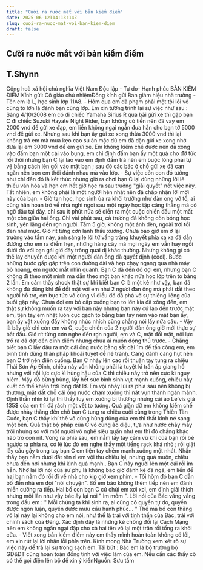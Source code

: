 ```yaml
---
title: "Cười ra nước mắt với bản kiểm điểm"
date: 2025-06-12T14:13:14Z
slug: cuoi-ra-nuoc-mat-voi-ban-kiem-diem
draft: false
---
```


## Cười ra nước mắt với bản kiểm điểm

## T.Shynn

Cộng hoà xã hội chủ nghĩa Việt Nam​ ​Độc lập - Tự do- Hạnh phúc​ ​BẢN KIỂM ĐIỂM​ ​Kính gửi: Cô giáo chủ nhiệm​Đồng kính gửi Ban giám hiệu nhà trường​ ​- Tên em là L, học sinh lớp 11A8.​ ​- Hôm qua em đã phạm phải một tội lỗi vô cùng to lớn là đánh bạn cùng lớp. Em xin tường trình lại sự việc như sau : Sáng 4/10/2008 em có đi chiếc Yamaha Sirius R qua bãi gửi xe thì gặp bạn C đi chiếc Suzuki Hayate Night Rider, bạn không có tiền nên đã vay em 2000 vnd để gửi xe đạp, em liền không ngại ngần đưa hẳn cho bạn tờ 5000 vnd để gửi xe. Nhưng sau khi bạn ấy gửi xe xong thừa 3000 vnd thì lại không trả em mà mua kẹo cao su ăn mặc dù em đã dặn gửi xe xong nhớ đưa lại em 3000 vnd để em gửi xe. Em không kiềm chế được nên đã xông vào đấm bạn một cái vào bụng, em chỉ định đấm bạn ấy một quả cho đỡ tức rồi thôi nhưng bạn C lại lao vào em định đấm trả nên em buộc lòng phải tự vệ bằng cách lên gối vào mặt bạn ; sau đó các bác ở chỗ gửi xe đã can ngăn nên bọn em thôi đánh nhau mà vào lớp.​ ​- Sự việc cỏn con đó tưởng như chỉ đến đó là kết thúc nhưng giờ ra chơi bạn C lại dùng những lời lẽ thiếu văn hóa và hẹn em hết giờ học ra sau trường "giải quyết" nốt việc này. Tất nhiên, em không phải là một người hèn nhát nên đã chấp nhận lời mời này của bạn.​ ​- Giờ tan học, học sinh ùa ra khỏi trường như đàn ong vỡ tổ, ai cũng hân hoan trở về nhà nghỉ ngơi sau một ngày học tập căng thẳng mà có ngờ đâu tại đây, chỉ sau ít phút nữa sẽ diễn ra một cuộc chiến đấu một mất một còn giữa hai ông. Chỉ vài phút sau, cả trường đã không còn bóng học sinh, yên lặng đến rợn người. Tầm 5 giờ, không một ánh đèn, ngoài trời tối đen như mực. Gió rít từng cơn lạnh thấu xương. Chưa bao giờ em ở lại trường vào tầm này, ánh sáng le lói từ vầng trăng khuyết phía xa xa đã dẫn đường cho em ra điểm hẹn, những hàng cây mà mọi ngày em vẫn hay ngồi dưới đó với bạn gái giờ đây trông quái dị khác thường. Nhưng không gì có thể lay chuyển được khi một người đàn ông đã quyết định (cool). Bước những bước gấp gáp trên con đường dài và hẹp chạy ngang qua nhà máy bỏ hoang, em ngước mắt nhìn quanh. Bạn C đã đến đó đợi em, nhưng bạn C không đi theo một mình mà dẫn theo một bạn khác nữa học lớp trên to bằng 2 lần. Em cảm thấy shock thật sự khi biết bạn C là một kẻ như vậy, bạn đã không đủ dũng khí để đối mặt với em như 2 người đàn ông mà phải dắt theo người hỗ trợ, em bực tức vô cùng vì điều đó đã phá vỡ sự thiêng liêng của buổi gặp này. Chưa đợi em bỏ cặp xuống bạn to lớn kia đã xông đến, em thật sự không muốn ra tay với bạn này nhưng bạn này cứ lao đến trước mặt em, tiện tay em nhặt luôn cục gạch to bằng bàn tay ném vào mặt bạn ấy, bạn ấy vật xuống đấy không nhúc nhích cũng chẳng nói lấy nửa câu.​ ​- Vậy là bây giờ chỉ còn em và C, cuộc chiến của 2 người đàn ông giờ mới thực sự bắt đầu. Gió rít từng cơn nghe đến rợn người, em và C, mặt đối mặt, nội lực trổ ra đã đạt đến đỉnh điểm nhưng chưa ai muốn động thủ trước.​ ​- Chẳng biết bạn C lấy đâu ra một cái ống nước bằng sắt dài 1m để tấn công em, em bình tĩnh dùng thân pháp khoái tuyệt để né tránh. Càng đánh càng hụt nên bạn C trở nên điên cuồng. Bạn C nhảy lên cao rồi thuận tay tung ra chiêu Thái Sơn Áp Đỉnh, chiêu này vốn không phải là tuyệt kĩ trấn áp giang hồ nhưng với nội lực cực kì hùng hậu của C thì chiêu này trở nên cực kì nguy hiểm. Mặy đỏ bừng bừng, lấy hết sức bình sinh vụt mạnh xuống, chiêu này xuất có thể khiến trời long đất lở. Em vội nhảy lùi ra phía sau nên không bị thương, mặt đất chỗ cái ống nước chạm xuống thì nát vụn thành ngàn mảnh. Định thần nhìn kĩ lại thì thấy tuy em xuông bị thương nhưng cái áo Le'vis giá 135$ của em thì đã rách một vết to tướng. Quá giận dữ em không kiềm chế được nhảy thẳng đến chỗ bạn C tung ra chiêu cuối cùng trong Thiên Tàn Cước, bạn C thấy khí thế vô cùng hùng dũng của em thì thất kinh né sang một bên. Quả thật bộ pháp của C vô cùng ảo diệu, tựa như nước chảy mây trôi nhưng so với một người võ nghệ siêu quần như em thì đó chẳng khác nào trò con nit. Vòng ra phía sau, em nắm lấy tay cầm vũ khí của bạn rồi bẻ ngược ra phía ra, có lẽ lúc đó em nghe thấy một tiếng rack khá nhỏ ; rồi giật lấy câu gậy trong tay bạn C em tiện tay chém mạnh xuống một nhát. Nhận thấy bạn nằm dươi đất rên rỉ em vội thu chiêu lại, nhưng quá muộn, chiêu chưa đến nơi nhưng khí kình quá mạnh.. Bạn C nảy người lên một cái rồi im hẳn. Nhớ lại lời nói của sư phụ là không bao giờ đánh kẻ đã ngã, em liền để hai bạn nằm đó rồi đi về nhà cho kịp giờ xem phim.​ ​- Tối hôm đó bạn C dẫn bố đến nhà em đòi "nói chuyện". Bố em bảo không thèm tiếp nên em đành miễn cưỡng ra tiếp. Hai bố con bạn C cứ chửi em xơi xơi, em định giải thích nhưng mõi lần như vậy bác ấy lại nói " Im mồm ". Lời nói của Bác văng vẳng trong đầu em : " Mỗi chúng ta khi sinh ra, ai cũng có quyền tự do, quyền được ngôn luận, quyền được mưu cầu hạnh phúc... " Thế mà bố con thằng vô lại này lại không cho em nói, như thế là trái với tinh thần của Bác, trái với chính sách của Đảng. Xác định đây là những kẻ chống đối lại Cách Mạng nên em không ngần ngại đập cho cả hai tên vô lại một trận rồi tống ra khỏi cửa.​ ​- Viết xong bản kiểm điểm này em thấy mình hoàn toàn không có lỗi, em xin rút lại lời nhận lỗi phía trên. Kính mong Nhà Trường xem xét rõ sự việc này để trả lại sự trong sạch em.​ ​Tái bút : Bác em là bộ trưởng bộ GD&ĐT cũng hoàn toàn đồng tính với việc làm của em. Nếu cần các thầy cô có thể gọi điện lên bộ để xin ý kiến​Nguồn: Sưu tầm